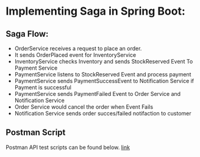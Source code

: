 # Implementing Saga in Spring Boot:

## Saga Flow:

* OrderService receives a request to place an order.
* It sends OrderPlaced event for InventoryService
* InventoryService checks Inventory and sends StockReserved Event To Payment Service
* PaymentService listens to StockReserved Event and process payment
* PaymentService sends PaymentSuccessEvent to Notification Service if Payment is successful
* PaymentService sends PaymentFailed Event to Order Service and Notification Service
* Order Service would cancel the order when Event Fails
* Notification Service sends order succes/failed notifaction to customer

## Postman Script
Postman API test scripts can be found below.
[link](./postman-collection/Saga-via-Kafka.postman_collection.json)
